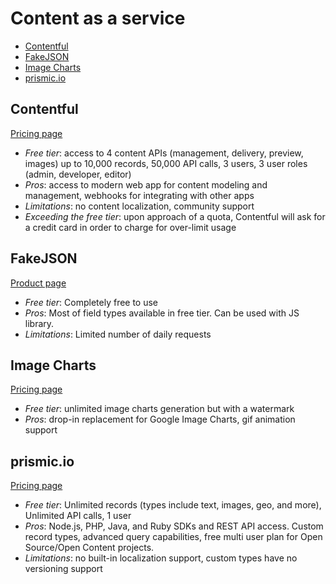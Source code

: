 # Content as a service

<!-- TOC depthFrom:2 -->

- [Contentful](#contentful)
- [FakeJSON](#fakejson)
- [Image Charts](#image-charts)
- [prismic.io](#prismicio)

<!-- /TOC -->

## Contentful

[Pricing page](https://www.contentful.com/pricing/)

* *Free tier*: access to 4 content APIs (management, delivery, preview, images) up to 10,000 records, 50,000 API calls, 3 users, 3 user roles (admin, developer, editor)
* *Pros*: access to modern web app for content modeling and management, webhooks for integrating with other apps
* *Limitations*: no content localization, community support
* *Exceeding the free tier*: upon approach of a quota, Contentful will ask for a credit card in order to charge for over-limit usage

## FakeJSON

[Product page](https://fakejson.com/)

* *Free tier*: Completely free to use
* *Pros*: Most of field types available in free tier. Can be used with JS
	library.
* *Limitations*: Limited number of daily requests

## Image Charts

[Pricing page](https://image-charts.com/)

* *Free tier*: unlimited image charts generation but with a watermark
* *Pros*: drop-in replacement for Google Image Charts, gif animation support

## prismic.io

[Pricing page](https://prismic.io/pricing)

* *Free tier*: Unlimited records (types include text, images, geo, and more), Unlimited API calls, 1 user
* *Pros*: Node.js, PHP, Java, and Ruby SDKs and REST API access. Custom record types, advanced query capabilities, free multi user plan for Open Source/Open Content projects.
* *Limitations*: no built-in localization support, custom types have no versioning support
